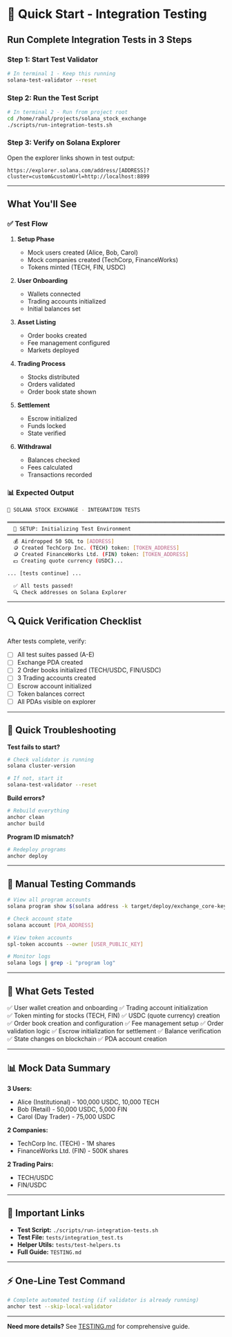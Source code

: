 # 🚀 Quick Start - Integration Testing

## Run Complete Integration Tests in 3 Steps

### Step 1: Start Test Validator

```bash
# In terminal 1 - Keep this running
solana-test-validator --reset
```

### Step 2: Run the Test Script

```bash
# In terminal 2 - Run from project root
cd /home/rahul/projects/solana_stock_exchange
./scripts/run-integration-tests.sh
```

### Step 3: Verify on Solana Explorer

Open the explorer links shown in test output:
```
https://explorer.solana.com/address/[ADDRESS]?cluster=custom&customUrl=http://localhost:8899
```

---

## What You'll See

### ✅ Test Flow

1. **Setup Phase**
   - Mock users created (Alice, Bob, Carol)
   - Mock companies created (TechCorp, FinanceWorks)
   - Tokens minted (TECH, FIN, USDC)

2. **User Onboarding**
   - Wallets connected
   - Trading accounts initialized
   - Initial balances set

3. **Asset Listing**
   - Order books created
   - Fee management configured
   - Markets deployed

4. **Trading Process**
   - Stocks distributed
   - Orders validated
   - Order book state shown

5. **Settlement**
   - Escrow initialized
   - Funds locked
   - State verified

6. **Withdrawal**
   - Balances checked
   - Fees calculated
   - Transactions recorded

### 📊 Expected Output

```bash
🚀 SOLANA STOCK EXCHANGE - INTEGRATION TESTS

════════════════════════════════════════════════════════════════════════════
  🔧 SETUP: Initializing Test Environment
════════════════════════════════════════════════════════════════════════════
  💰 Airdropped 50 SOL to [ADDRESS]
  🪙 Created TechCorp Inc. (TECH) token: [TOKEN_ADDRESS]
  🪙 Created FinanceWorks Ltd. (FIN) token: [TOKEN_ADDRESS]
  💵 Creating quote currency (USDC)...

... [tests continue] ...

  ✅ All tests passed!
  🔍 Check addresses on Solana Explorer
```

---

## 🔍 Quick Verification Checklist

After tests complete, verify:

- [ ] All test suites passed (A-E)
- [ ] Exchange PDA created
- [ ] 2 Order books initialized (TECH/USDC, FIN/USDC)
- [ ] 3 Trading accounts created
- [ ] Escrow account initialized
- [ ] Token balances correct
- [ ] All PDAs visible on explorer

---

## 🐛 Quick Troubleshooting

**Test fails to start?**
```bash
# Check validator is running
solana cluster-version

# If not, start it
solana-test-validator --reset
```

**Build errors?**
```bash
# Rebuild everything
anchor clean
anchor build
```

**Program ID mismatch?**
```bash
# Redeploy programs
anchor deploy
```

---

## 📝 Manual Testing Commands

```bash
# View all program accounts
solana program show $(solana address -k target/deploy/exchange_core-keypair.json)

# Check account state
solana account [PDA_ADDRESS]

# View token accounts
spl-token accounts --owner [USER_PUBLIC_KEY]

# Monitor logs
solana logs | grep -i "program log"
```

---

## 🎯 What Gets Tested

✅ User wallet creation and onboarding
✅ Trading account initialization  
✅ Token minting for stocks (TECH, FIN)
✅ USDC (quote currency) creation
✅ Order book creation and configuration
✅ Fee management setup
✅ Order validation logic
✅ Escrow initialization for settlement
✅ Balance verification
✅ State changes on blockchain
✅ PDA account creation

---

## 📊 Mock Data Summary

**3 Users:**
- Alice (Institutional) - 100,000 USDC, 10,000 TECH
- Bob (Retail) - 50,000 USDC, 5,000 FIN  
- Carol (Day Trader) - 75,000 USDC

**2 Companies:**
- TechCorp Inc. (TECH) - 1M shares
- FinanceWorks Ltd. (FIN) - 500K shares

**2 Trading Pairs:**
- TECH/USDC
- FIN/USDC

---

## 🔗 Important Links

- **Test Script:** `./scripts/run-integration-tests.sh`
- **Test File:** `tests/integration_test.ts`
- **Helper Utils:** `tests/test-helpers.ts`
- **Full Guide:** `TESTING.md`

---

## ⚡ One-Line Test Command

```bash
# Complete automated testing (if validator is already running)
anchor test --skip-local-validator
```

---

**Need more details?** See [TESTING.md](./TESTING.md) for comprehensive guide.
